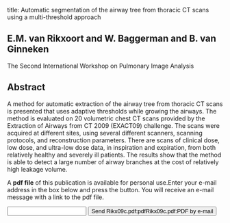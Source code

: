 title: Automatic segmentation of the airway tree from thoracic CT scans using a multi-threshold approach

## E.M. van Rikxoort and W. Baggerman and B. van Ginneken
The Second International Workshop on Pulmonary Image Analysis


## Abstract
A method for automatic extraction of the airway tree from thoracic CT scans is presented that uses adaptive thresholds while growing the airways. The method is evaluated on 20 volumetric chest CT scans provided by the Extraction of Airways from CT 2009 (EXACT09) challenge. The scans were acquired at different sites, using several different scanners, scanning protocols, and reconstruction parameters. There are scans of clinical dose, low dose, and ultra-low dose data, in inspiration and expiration, from both relatively healthy and severely ill patients. The results show that the method is able to detect a large number of airway branches at the cost of relatively high leakage volume.

A <b>pdf file</b> of this publication is available for personal use.Enter your e-mail address in the box below and press the button. You will receive an e-mail message with a link to the pdf file.
<form action="sender.php">  <input type="text" name="email">  <input type="submit" value="Send Rikx09c.pdf:pdfRikx09c.pdf:PDF by e-mail"></form>